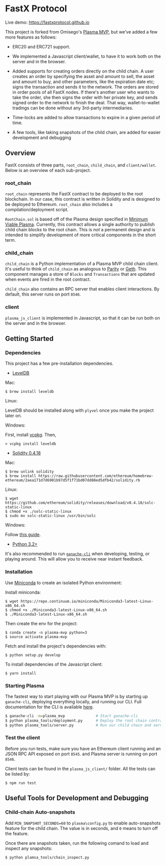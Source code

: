 # FastX Protocol

Live demo: https://fastxprotocol.github.io

This project is forked from Omisego's [Plasma MVP](https://github.com/omisego/plasma-mvp), but we've added a few more features as follows: 

* ERC20 and ERC721 support.

* We implemented a Javascript client/wallet, to have it to work both on the server and in the browser.

* Added supports for creating orders directly on the child chain. A user creates an order by specifying the asset and amount to sell, the asset and amount to buy, and other parameters, like the expiration date etc; signs the transaction and sends it to the network. The orders are stored in order pools of all FastX nodes. If there's another user who wants to take the order, she then signs the order with her private key, and sends signed order to the network to finish the deal. That way, wallet-to-wallet tradings can be done without any 3rd-party intermediaries.

* Time-locks are added to allow transactions to expire in a given period of time.

* A few tools, like taking snapshots of the child chain, are added for easier development and debugging

## Overview

FastX consists of three parts, `root_chain`, `child_chain`, and `client/wallet`. Below is an overview of each sub-project.

### root_chain

`root_chain` represents the FastX contract to be deployed to the root blockchain. In our case, this contract is written in Solidity and is designed to be deployed to Ethereum. `root_chain` also includes a compilation/deployment script. 

`RootChain.sol` is based off of the Plasma design specified in [Minimum Viable Plasma](https://ethresear.ch/t/minimal-viable-plasma/426). Currently, this contract allows a single authority to publish child chain blocks to the root chain. This is *not* a permanent design and is intended to simplify development of more critical components in the short term. 

### child_chain

`child_chain` is a Python implementation of a Plasma MVP child chain client. It's useful to think of `child_chain` as analogous to [Parity](https://www.parity.io) or [Geth](https://geth.ethereum.org). This component manages a store of `Blocks` and `Transactions` that are updated when events are fired in the root contract.

`child_chain` also contains an RPC server that enables client interactions. By default, this server runs on port `8546`. 

### client

`plasma_js_client` is implemented in Javascript, so that it can be run both on the server and in the browser.


## Getting Started

### Dependencies

This project has a few pre-installation dependencies.

- [LevelDB](https://github.com/google/leveldb)

Mac:
```
$ brew install leveldb
```

Linux:

LevelDB should be installed along with `plyvel` once you make the project later on.

Windows:

First, install [vcpkg](https://github.com/Microsoft/vcpkg). Then,

```
> vcpkg install leveldb
```

- [Solidity 0.4.18](https://github.com/ethereum/solidity/releases/tag/v0.4.18)

Mac:
```
$ brew unlink solidity
$ brew install https://raw.githubusercontent.com/ethereum/homebrew-ethereum/2aea171d7d6901b97d5f1f71bd07dd88ed5dfb42/solidity.rb
```

Linux:
```
$ wget https://github.com/ethereum/solidity/releases/download/v0.4.18/solc-static-linux
$ chmod +x ./solc-static-linux
$ sudo mv solc-static-linux /usr/bin/solc
```

Windows:

Follow [this guide](https://solidity.readthedocs.io/en/v0.4.21/installing-solidity.html#prerequisites-windows).

- [Python 3.2+](https://www.python.org/downloads/)

It's also recommended to run [`ganache-cli`](https://github.com/trufflesuite/ganache-cli) when developing, testing, or playing around. This will allow you to receive near instant feedback.

### Installation

Use [Miniconda](https://conda.io/miniconda.html) to create an isolated Python environment:

Install miniconda:

    $ wget https://repo.continuum.io/miniconda/Miniconda3-latest-Linux-x86_64.sh
    $ chmod +x ./Miniconda3-latest-Linux-x86_64.sh
    $ ./Miniconda3-latest-Linux-x86_64.sh
    
Then create the env for the project:

    $ conda create -n plasma-mvp python=3
    $ source activate plasma-mvp

Fetch and install the project's dependencies with:

    $ python setup.py develop

To install dependencies of the Javascript client:

    $ yarn install


### Starting Plasma

The fastest way to start playing with our Plasma MVP is by starting up `ganache-cli`, deploying everything locally, and running our CLI. Full documentation for the CLI is available [here](#cli-documentation).

```bash
$ ganache-cli -m=plasma_mvp              # Start ganache-cli
$ python plasma_tools/deployment.py      # Deploy the root chain contract
$ python plasma_tools/server.py          # Run our child chain and server
```

### Test the client

Before you run tests, make sure you have an Ethereum client running and an JSON RPC API exposed on port `8545`. and Plasma server is running on port `8546`.

Client tests can be found in the `plasma_js_client/` folder. All the tests can be listed by:

    $ npm run test


## Useful Tools for Development and Debugging

### Child-chain Auto-snapshots

Add `MIN_SNAPSHOT_SECONDS=60` to `plasma\config.py` to enable auto-snapshots feature for the child chain. The value is in seconds, and `0` means to turn off the feature.

Once there are snapshots taken, run the following comand to load and inspect any snapshots:

    $ python plamsa_tools/chain_inspect.py
    
